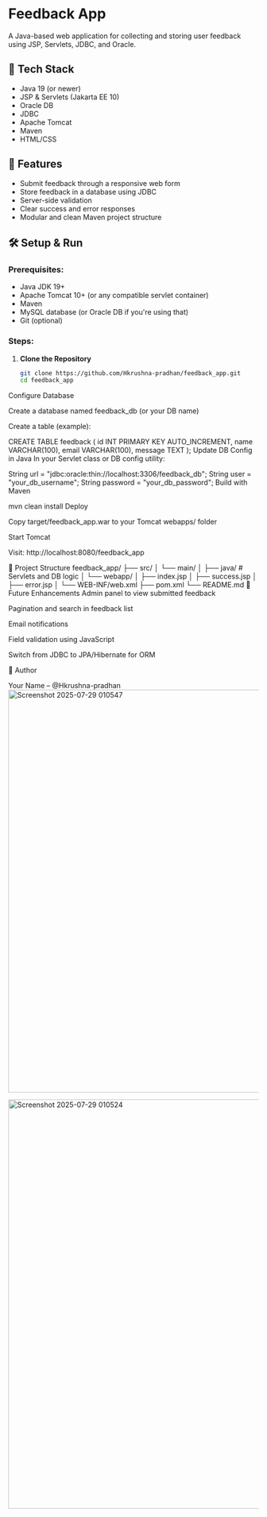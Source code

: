 # Feedback App

A Java-based web application for collecting and storing user feedback using JSP, Servlets, JDBC, and Oracle.

## 🧰 Tech Stack

- Java 19 (or newer)
- JSP & Servlets (Jakarta EE 10)
- Oracle DB
- JDBC
- Apache Tomcat
- Maven
- HTML/CSS

## 🚀 Features

- Submit feedback through a responsive web form
- Store feedback in a database using JDBC
- Server-side validation
- Clear success and error responses
- Modular and clean Maven project structure

## 🛠️ Setup & Run

### Prerequisites:
- Java JDK 19+
- Apache Tomcat 10+ (or any compatible servlet container)
- Maven
- MySQL database (or Oracle DB if you're using that)
- Git (optional)

### Steps:

1. **Clone the Repository**
   ```bash
   git clone https://github.com/Hkrushna-pradhan/feedback_app.git
   cd feedback_app
Configure Database

Create a database named feedback_db (or your DB name)

Create a table (example):

CREATE TABLE feedback (
    id INT PRIMARY KEY AUTO_INCREMENT,
    name VARCHAR(100),
    email VARCHAR(100),
    message TEXT
);
Update DB Config in Java
In your Servlet class or DB config utility:

String url = "jdbc:oracle:thin://localhost:3306/feedback_db";
String user = "your_db_username";
String password = "your_db_password";
Build with Maven


mvn clean install
Deploy

Copy target/feedback_app.war to your Tomcat webapps/ folder

Start Tomcat

Visit: http://localhost:8080/feedback_app

📂 Project Structure
feedback_app/
├── src/
│   └── main/
│       ├── java/            # Servlets and DB logic
│       └── webapp/
│           ├── index.jsp
│           ├── success.jsp
│           ├── error.jsp
│           └── WEB-INF/web.xml
├── pom.xml
└── README.md
📌 Future Enhancements
Admin panel to view submitted feedback

Pagination and search in feedback list

Email notifications

Field validation using JavaScript

Switch from JDBC to JPA/Hibernate for ORM

👤 Author

Your Name – @Hkrushna-pradhan
<img width="1910" height="811" alt="Screenshot 2025-07-29 010547" src="https://github.com/user-attachments/assets/0e9f5dd1-97ba-4606-acb8-b7e3b75983d0" />

<img width="1916" height="824" alt="Screenshot 2025-07-29 010524" src="https://github.com/user-attachments/assets/2f87e30a-e560-4f40-948f-58f43c712187" />
